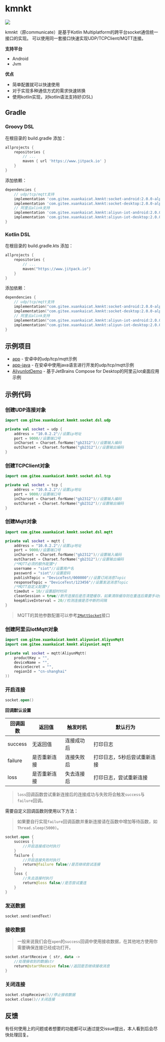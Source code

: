 # kmnkt

[![](https://jitpack.io/v/com.gitee.xuankaicat/kmnkt.svg)](https://jitpack.io/#com.gitee.xuankaicat/kmnkt)

kmnkt（原communicate）是基于Kotlin Multiplatform的跨平台socket通信统一接口的实现。
可以使用同一套接口快速实现UDP/TCPClient/MQTT连接。

**支持平台**
- Android
- Jvm

**优点**
- 简单配置就可以快速使用
- 对于实现多种通信方式的需求快速转换
- 使用kotlin实现，对kotlin语法支持好(DSL)

## Gradle

### Groovy DSL

在根目录的 build.gradle 添加：

```groovy
allprojects {
    repositories {
        // ...
        maven { url 'https://www.jitpack.io' }
    }
}
```

添加依赖：

```groovy
dependencies {
    // udp/tcp/mqtt支持
    implementation 'com.gitee.xuankaicat.kmnkt:socket-android:2.0.0-alpha02'// 适用于Android
    implementation 'com.gitee.xuankaicat.kmnkt:socket-desktop:2.0.0-alpha02'// 适用于Desktop
    // 阿里云alink支持
    implementation 'com.gitee.xuankaicat.kmnkt:aliyun-iot-android:2.0.0-alpha02'// 适用于Android
    implementation 'com.gitee.xuankaicat.kmnkt:aliyun-iot-desktop:2.0.0-alpha02'// 适用于Desktop
}
```

### Kotlin DSL

在根目录的 build.gradle.kts 添加：

```kotlin
allprojects {
    repositories {
        // ...
        maven("https://www.jitpack.io")
    }
}
```

添加依赖：

```kotlin
dependencies {
    // udp/tcp/mqtt支持
    implementation("com.gitee.xuankaicat.kmnkt:socket-android:2.0.0-alpha02")// 适用于Android
    implementation("com.gitee.xuankaicat.kmnkt:socket-desktop:2.0.0-alpha02")// 适用于Desktop
    // 阿里云alink支持
    implementation("com.gitee.xuankaicat.kmnkt:aliyun-iot-android:2.0.0-alpha02")// 适用于Android
    implementation("com.gitee.xuankaicat.kmnkt:aliyun-iot-desktop:2.0.0-alpha02")// 适用于Desktop
}
```

## 示例项目

* [app](examples/app) - 安卓中的udp/tcp/mqtt示例
* [app-java](examples/app-java) - 在安卓中使用java语言进行开发的udp/tcp/mqtt示例
* [AliyunIotDemo](examples/AliyunIotDemo) - 基于JetBrains Compose for Desktop的阿里云Iot桌面应用示例

## 示例代码

### 创建UDP连接对象

```kotlin
import com.gitee.xuankaicat.kmnkt.socket.dsl.udp

private val socket = udp {
    address = "10.0.2.2"//设置ip地址
    port = 9000//设置端口号
    inCharset = Charset.forName("gb2312")//设置输入编码
    outCharset = Charset.forName("gb2312")//设置输出编码
}
```

### 创建TCPClient对象

```kotlin
import com.gitee.xuankaicat.kmnkt.socket.dsl.tcp

private val socket = tcp {
    address = "10.0.2.2"//设置ip地址
    port = 9000//设置端口号
    inCharset = Charset.forName("gb2312")//设置输入编码
    outCharset = Charset.forName("gb2312")//设置输出编码
}
```

### 创建Mqtt对象

```kotlin
import com.gitee.xuankaicat.kmnkt.socket.dsl.mqtt

private val socket = mqtt {
    address = "10.0.2.2"//设置ip地址
    port = 9000//设置端口号
    inCharset = Charset.forName("gb2312")//设置输入编码
    outCharset = Charset.forName("gb2312")//设置输出编码
    /*MQTT必须的额外配置*/
    username = "siot"//设置用户名
    password = "siot"//设置密码
    publishTopic = "DeviceTest/000000"//设置订阅消息Topic
    responseTopic = "DeviceTest/123456"//设置发送消息Topic
    /*MQTT自定义配置*/
    timeOut = 10//设置超时时间
    cleanSession = true//断开连接后是否清楚缓存，如果清除缓存则在重连后需要手动恢复订阅。
    keepAliveInterval = 20//检测连接是否中断的间隔
}
```

> MQTT的其他参数配置可以参考[`IMqttSocket`](socket/src/commonJvmMain/kotlin/com/gitee/xuankaicat/kmnkt/socket/IMqttSocket.kt)接口

### 创建阿里云IotMqtt对象

```kotlin
import com.gitee.xuankaicat.kmnkt.aliyuniot.AliyunMqtt
import com.gitee.xuankaicat.kmnkt.aliyuniot.mqtt

private val socket = mqtt(AliyunMqtt(
    productKey = "",
    deviceName = "",
    deviceSecret = "",
    regionId = "cn-shanghai"
))
```

### 开启连接

```kotlin
socket.open()
```

**回调默认设置**

| 回调函数 | 返回值 |触发时机 |默认行为 |
| -------- | -------- | -------- |-------- |
| success  | 无返回值     | 连接成功后 | 打印日志 |
| failure  | 是否重新连接 | 连接失败后 | 打印日志，5秒后尝试重新连接 |
| loss     | 是否重新连接 | 失去连接后 | 打印日志，尝试重新连接 |

> `loss`回调函数尝试重新连接后的连接成功与失败将会触发`success`与`failure`回调。

需要自定义回调函数则使用以下方法：

> 如果要自行实现`failure`回调函数并重新连接请在函数中增加等待函数，如`Thread.sleep(5000)`。

```kotlin
socket.open {
    success {
        //开启连接成功时执行
    }
    failure {
        //开启连接失败时执行
        return@failure false//是否继续尝试连接
    }
    loss {
        //失去连接时执行
        return@loss false//是否尝试重连
    }
}
```

### 发送数据

```kotlin
socket.send(sendText)
```

### 接收数据

> 一般来说我们会在`open`的`success`回调中使用接收数据，在其他地方使用你需要确保连接已经成功打开。

```kotlin
socket.startReceive { str, data ->
    //处理接收到的数据str
    return@startReceive false//返回是否继续接收消息
}
```

### 关闭连接

```kotlin
socket.stopReceive()//停止接收数据
socket.close()//关闭连接
```

## 反馈

有任何使用上的问题或者想要的功能都可以通过提交issue提出，本人看到后会尽快处理回复。